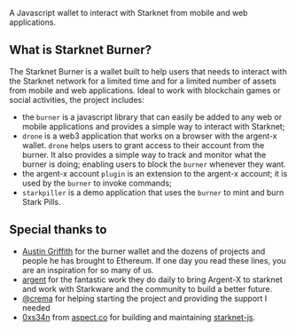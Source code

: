 A Javascript wallet to interact with Starknet from mobile and web applications.

## What is Starknet Burner?

The Starknet Burner is a wallet built to help users that needs to interact
with the Starknet network for a limited time and for a limited number of
assets from mobile and web applications. Ideal to work with blockchain
games or social activities, the project includes:

- the `burner` is a javascript library that can easily be added to any web
  or mobile applications and provides a simple way to interact with Starknet;
- `drone` is a web3 application that works on a browser with the argent-x
  wallet. `drone` helps users to grant access to their account from the burner.
  It also provides a simple way to track and monitor what the burner is doing;
  enabling users to block the `burner` whenever they want.
- the argent-x account `plugin` is an extension to the argent-x account; it is
  used by the `burner` to invoke commands;
- `starkpiller` is a demo application that uses the `burner` to mint and burn
  Stark Pills.

## Special thanks to

- [Austin Griffith](https://twitter.com/austingriffith) for the burner wallet
  and the dozens of projects and people he has brought to Ethereum. If one day
  you read these lines, you are an inspiration for so many of us.
- [argent](https://twitter.com/argentHQ) for the fantastic work they do daily
  to bring Argent-X to starknet and work with Starkware and the community to
  build a better future.
- [@crema](https://twitter.com/crema_fr) for helping starting the project and
  providing the support I needed
- [0xs34n](https://twitter.com/0xs34n) from 
  [aspect.co](https://twitter.com/aspectdotco) for building and maintaining
  [starknet-js](https://github.com/0xs34n/starknet.js).

